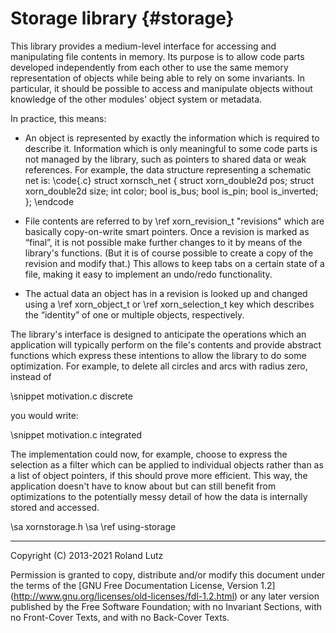 Storage library {#storage}
===============

This library provides a medium-level interface for accessing and
manipulating file contents in memory.  Its purpose is to allow code
parts developed independently from each other to use the same memory
representation of objects while being able to rely on some invariants.
In particular, it should be possible to access and manipulate objects
without knowledge of the other modules' object system or metadata.

In practice, this means:

- An object is represented by exactly the information which is
  required to describe it.  Information which is only meaningful to
  some code parts is not managed by the library, such as pointers to
  shared data or weak references.  For example, the data structure
  representing a schematic net is:
\code{.c}
    struct xornsch_net {
        struct xorn_double2d pos;
        struct xorn_double2d size;
        int color;
        bool is_bus;
        bool is_pin;
        bool is_inverted;
    };
\endcode

- File contents are referred to by \ref xorn_revision_t "revisions"
  which are basically copy-on-write smart pointers.  Once a revision
  is marked as “final”, it is not possible make further changes to it
  by means of the library's functions.  (But it is of course possible
  to create a copy of the revision and modify that.)  This allows to
  keep tabs on a certain state of a file, making it easy to implement
  an undo/redo functionality.

- The actual data an object has in a revision is looked up and changed
  using a \ref xorn_object_t or \ref xorn_selection_t key which
  describes the “identity” of one or multiple objects, respectively.

The library's interface is designed to anticipate the operations which
an application will typically perform on the file's contents and
provide abstract functions which express these intentions to allow the
library to do some optimization.  For example, to delete all circles
and arcs with radius zero, instead of

\snippet motivation.c discrete

you would write:

\snippet motivation.c integrated

The implementation could now, for example, choose to express the
selection as a filter which can be applied to individual objects
rather than as a list of object pointers, if this should prove more
efficient.  This way, the application doesn't have to know about but
can still benefit from optimizations to the potentially messy detail
of how the data is internally stored and accessed.

\sa xornstorage.h
\sa \ref using-storage


--------------------------------------------------------------------------------

Copyright (C) 2013-2021 Roland Lutz

Permission is granted to copy, distribute and/or modify this document
under the terms of the [GNU Free Documentation License, Version 1.2]
(http://www.gnu.org/licenses/old-licenses/fdl-1.2.html) or any later
version published by the Free Software Foundation; with no Invariant
Sections, with no Front-Cover Texts, and with no Back-Cover Texts.
